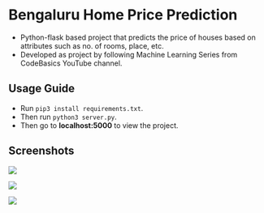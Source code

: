 # Bengaluru Home Price Prediction
* Python-flask based project that predicts the price of houses based on attributes such as no. of rooms, place, etc.
* Developed as project by following Machine Learning Series from CodeBasics YouTube channel.

## Usage Guide
* Run ```pip3 install requirements.txt```.
* Then run ```python3 server.py```.
* Then go to **localhost:5000** to view the project.

## Screenshots

<kbd><img src="https://user-images.githubusercontent.com/57527558/102894962-e51ca480-4489-11eb-8718-3848059c7f0c.png"></kbd>


<kbd><img src="https://user-images.githubusercontent.com/57527558/102894955-e2ba4a80-4489-11eb-80c6-2f1fcedb7d77.png"></kbd>


<kbd><img src="https://user-images.githubusercontent.com/57527558/102894960-e4840e00-4489-11eb-82e1-3512590475d4.png"></kbd>
